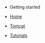   <!-- docs/_sidebar.md -->

- Getting started

- [Home](/)
- [Tomcat](Overview.md)
- [Tutorials](./tutorials/index)
  